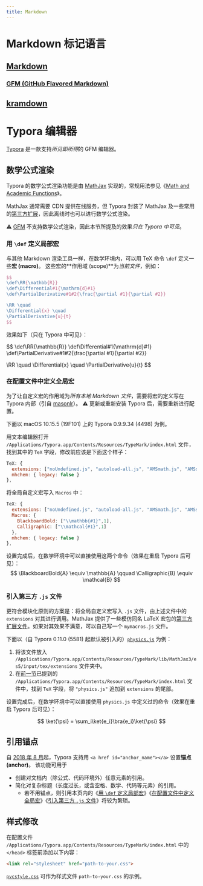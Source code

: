 ```yaml
---
title: Markdown
---
```


# Markdown 标记语言<a href id="Markdown"></a>

## [Markdown](https://daringfireball.net/projects/markdown/syntax)

### [GFM (GitHub Flavored Markdown)](https://github.github.com/gfm/)

## [kramdown](https://kramdown.gettalong.org/)

# Typora 编辑器<a href id="Typora"></a>
[Typora](https://typora.io/) 是一款支持*所见即所得*的 GFM 编辑器。

## 数学公式渲染

Typora 的数学公式渲染功能是由 [MathJax](./latex/README.md#MathJax) 实现的，常规用法参见《[Math and Academic Functions](https://support.typora.io/Math/)》。

MathJax 通常需要 CDN 提供在线服务，但 Typora 封装了 MathJax 及一些常用的[第三方扩展](http://docs.mathjax.org/en/latest/options/ThirdParty.html)，因此离线时也可以进行数学公式渲染。

⚠️ [GFM](https://github.github.com/gfm/) 不支持数学公式渲染，因此本节所提及的效果*只在 Typora 中可见*。

### 用 `\def` 定义局部宏<a href id="local"></a>
与其他 Markdown 渲染工具一样，在数学环境内，可以用 TeX 命令 `\def` 定义一些**宏 (macro)**。
这些宏的**作用域 (scope)**为*当前文件*，例如：

```latex
$$
\def\RR{\mathbb{R}}
\def\Differential#1{\mathrm{d}#1}
\def\PartialDerivative#1#2{\frac{\partial #1}{\partial #2}}

\RR \quad
\Differential{x} \quad
\PartialDerivative{u}{t}
$$					
```
效果如下（只在 Typora 中可见）：

$$
\def\RR{\mathbb{R}}
\def\Differential#1{\mathrm{d}#1}
\def\PartialDerivative#1#2{\frac{\partial #1}{\partial #2}}

\RR \quad
\Differential{x} \quad
\PartialDerivative{u}{t}
$$

### 在配置文件中定义全局宏<a href id="global"></a>

为了让自定义宏的作用域为*所有本地 Markdown 文件*，需要将宏的定义写在 Typora 内部（引自 [masonlr](https://github.com/typora/typora-issues/issues/100#issuecomment-282169741)）。
⚠️ 更新或重新安装 Typora 后，需要重新进行配置。

下面以 macOS 10.15.5 (19F101) 上的 Typora 0.9.9.34 (4498) 为例。

用文本编辑器打开 `/Applications/Typora.app/Contents/Resources/TypeMark/index.html` 文件，找到其中的 `TeX` 字段，修改前应该是下面这个样子：
```js
TeX: {
  extensions: ["noUndefined.js", "autoload-all.js", "AMSmath.js", "AMSsymbols.js", "mediawiki-texvc.js"],
  mhchem: { legacy: false }
},
```
将全局自定义宏写入 `Macros` 中：
```js
TeX: {
  extensions: ["noUndefined.js", "autoload-all.js", "AMSmath.js", "AMSsymbols.js", "mediawiki-texvc.js"],
  Macros: {
    BlackboardBold: ["\\mathbb{#1}",1],
    Calligraphic: ["\\mathcal{#1}",1]
  },
  mhchem: { legacy: false }
},
```
设置完成后，在数学环境中可以直接使用这两个命令（效果在重启 Typora 后可见）：
$$
\BlackboardBold{A} \equiv \mathbb{A} \qquad \Calligraphic{B} \equiv \mathcal{B}
$$

### 引入第三方 `.js` 文件<a href id="js"></a>
更符合模块化原则的方案是：将全局自定义宏写入 `.js` 文件，由上述文件中的 `extensions` 对其进行调用。MathJax 提供了一些模仿同名 LaTeX 宏包的[第三方扩展文件](https://github.com/mathjax/MathJax-third-party-extensions/tree/master/legacy)。如果对其效果不满意，可以自己写一个 `mymacros.js` 文件。

下面以（自 Typora 0.11.0 (5581) 起默认被引入的）[`physics.js`](https://github.com/ickc/MathJax-third-party-extensions/tree/gh-pages/physics) 为例：

1. 将该文件放入 `/Applications/Typora.app/Contents/Resources/TypeMark/lib/MathJax3/es5/input/tex/extensions` 文件夹中。
1. 在[前一节](#global)已提到的 `/Applications/Typora.app/Contents/Resources/TypeMark/index.html` 文件中，找到 `TeX` 字段，将 `"physics.js"` 追加到 `extensions` 的尾部。

设置完成后，在数学环境中可以直接使用 `physics.js` 中定义过的命令（效果在重启 Typora 后可见）：

$$
\ket{\psi} = \sum_i\ket{e_i}\bra{e_i}\ket{\psi}
$$

## 引用锚点

自 [2018 年 8 月](https://github.com/typora/typora-issues/issues/1072#issuecomment-414101157)起，Typora 支持用 `<a href id="anchor_name"></a>` 设置**锚点 (anchor)**。
该功能可用于

- 创建对文档内（除公式、代码环境外）任意元素的引用。
- 简化对复杂标题（长度过长，或含空格、数学、代码等元素）的引用。
  - 若不用锚点，则引用本页内的《[用 `\def` 定义局部宏](#local)》《[在配置文件中定义全局宏](#global)》《[引入第三方 `.js` 文件](#js)》将较为繁琐。

## 样式修改

在配置文件 `/Applications/Typora.app/Contents/Resources/TypeMark/index.html` 中的 `</head>` 标签前添加以下内容：

```html
<link rel="stylesheet" href="path-to-your.css">
```

[`pvcstyle.css`](../assets/css/pvcstyle.css) 可作为样式文件 `path-to-your.css` 的示例。

